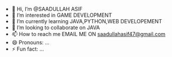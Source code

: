 - 👋 Hi, I’m @SAADULLAH ASIF
- 👀 I’m interested in GAME DEVELOPMENT
- 🌱 I’m currently learning JAVA,PYTHON,WEB DEVELOPEMENT
- 💞️ I’m looking to collaborate on JAVA
- 📫 How to reach me EMAIL ME ON saadullahasif47@gmail.com
- 😄 Pronouns: ...
- ⚡ Fun fact: ...

<!---
Saadullahasif47/Saadullahasif47 is a ✨ special ✨ repository because its `README.md` (this file) appears on your GitHub profile.
You can click the Preview link to take a look at your changes.
--->
